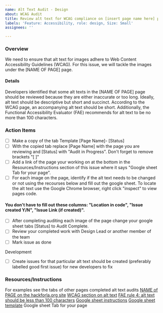```yaml
---
name: Alt Text Audit - Design
about: WCAG Audit
title: Review alt text for WCAG compliance on [insert page name here] page
labels: 'Feature: Accessibility, role: design, Size: Small'
assignees: ''

---
```


### Overview
We need to ensure that alt text for images adhere to Web Content Accessibility Guidelines (WCAG). For this issue, we will tackle the images under the  [NAME OF PAGE] page.

#### Details
Developers identified that some alt texts in the [NAME OF PAGE] page should be reviewed because they are either inaccurate or too long. Ideally, alt text should be descriptive but short and succinct. According to the WCAG page, an accompanying alt text should be short. Additionally, the Functional Accessibility Evaluator (FAE) recommends for alt text to be no more than 100 characters.

### Action Items 
- [ ] Make a copy of the tab Template [Page Name]- [Status] 
- [ ] With the copied tab replace [Page Name] with the page you are reviewing and [Status] with "Audit in Progress". Don't forget to remove brackets "[ ]"
- [ ] Add a link of the page your working on at the bottom in the Resources/Instructions section of this issue where it says "Google sheet Tab for your page".
- [ ] For each image on the page, identify if the alt text needs to be changed or not using the recourses below and fill out the google sheet. To locate the alt text use the Google Chrome browser, right click "inspect" to view pages code.
#### You don't have to fill out these columns: "Location in code", "Issue created Y/N", "Issue Link (if created)". 
- [ ] After completing auditing each image of the page change your google sheet tabs [Status] to Audit Complete.
- [ ] Review your completed work with Design Lead or another member of the team
- [ ] Mark issue as done

Development
- [ ]  Create issues for that particular alt text should be created (preferably labelled good first issue) for new developers to fix

### Resources/Instructions
For examples see the tabs of other pages completed alt text audits
[NAME of PAGE on the hackforla.org site](url)
[WCAG section on alt text](https://www.w3.org/WAI/WCAG21/Techniques/html/H37.html)
[FAE rule 4: alt text should be less than 100 characters](https://fae.disability.illinois.edu/rulesets/IMAGE_4_EN/)
[Google sheet instructions](https://docs.google.com/spreadsheets/d/1abMlPOX88zHTV29E4BFxAYwahCxgJN28Mn95cXr8jak/edit#gid=308160713)
[Google sheet template](https://docs.google.com/spreadsheets/d/1abMlPOX88zHTV29E4BFxAYwahCxgJN28Mn95cXr8jak/edit#gid=129703697)
Google sheet Tab for your page

